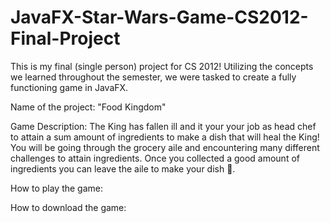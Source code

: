 # JavaFX-Star-Wars-Game-CS2012-Final-Project
This is my final (single person) project for CS 2012! Utilizing the concepts we learned throughout the semester, we were tasked to create a fully functioning game in JavaFX.

Name of the project: "Food Kingdom"

Game Description: The King has fallen ill and it your your job as head chef to attain a sum amount of ingredients to make a dish that will heal the King! You will be going through the grocery aile and encountering many different challenges to attain ingredients. Once you collected a good amount of ingredients you can leave the aile to make your dish 🍲.

How to play the game: 

How to download the game: 
